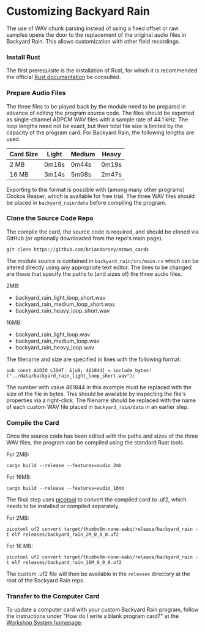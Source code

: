 # Customizing Backyard Rain

The use of WAV chunk parsing instead of using a fixed offset or raw 
samples opens the door to the replacement of the original audio files in
Backyard Rain. This allows customization with other field recordings.

### Install Rust

The first prerequisite is the installation of Rust, for which it is 
recommended the official [Rust documentation](https://www.rust-lang.org/) 
be consulted.

### Prepare Audio Files

The three files to be played back by the module need to be prepared in 
advance of editing the program source code. The files should be exported
as single-channel ADPCM WAV files with a sample rate of 44.1 kHz. The 
loop lengths need not be exact, but their total file size is limited by
the capacity of the program card. For Backyard Rain, the following lengths
are used.

| Card Size  | Light | Medium | Heavy |
|:-----------|-------|--------|-------|
| 2 MB       | 0m18s | 0m44s  | 0m19s |
| 16 MB      | 3m14s | 5m08s  | 2m47s |


Exporting to this format is possible with (among many other programs) 
Cockos Reaper, which is available for free trial. The three WAV files
should be placed in `backyard_rain/data` before compiling the program.

### Clone the Source Code Repo

The compile the card, the source code is required, and should be cloned
via GitHub (or optionally downloaded from the repo's main page). 

`git clone https://github.com/briandorsey/mtmws_cards`

The module source is contained in `backyard_rain/src/main.rs` which can be altered 
directly using any appropriate text editor. The lines to be changed are those
that specify the paths to (and sizes of) the three audio files.

2MB:

* backyard_rain_light_loop_short.wav
* backyard_rain_medium_loop_short.wav
* backyard_rain_heavy_loop_short.wav

16MB:

* backyard_rain_light_loop.wav
* backyard_rain_medium_loop.wav
* backyard_rain_heavy_loop.wav

The filename and size are specified in lines with the following format:

`pub const AUDIO_LIGHT: &[u8; 461844] = include_bytes!("../data/backyard_rain_light_loop_short.wav");`

The number with value 461844 in this example must be replaced with the size of
the file in bytes. This should be available by inspecting the file's properties 
via a right-click. The filename should be replaced with the name of each custom
WAV file placed in `backyard_rain/data` in an earlier step.

### Compile the Card

Once the source code has been edited with the paths and sizes of the three
WAV files, the program can be compiled using the standard Rust tools.

For 2MB:

`cargo build --release --features=audio_2mb`

For 16MB:

`cargo build --release --features=audio_16mb`

The final step uses [picotool](https://github.com/raspberrypi/picotool) 
to convert the compiled card to .uf2, which needs to be installed or compiled separately.

For 2MB:

`picotool uf2 convert target/thumbv6m-none-eabi/release/backyard_rain -t elf releases/backyard_rain_2M_0_0_0.uf2`

For 16 MB:

`picotool uf2 convert target/thumbv6m-none-eabi/release/backyard_rain -t elf releases/backyard_rain_16M_0_0_0.uf2`

The custom .uf2 file will then be available in the `releases` directory at the root 
of the Backyard Rain repo.

### Transfer to the Computer Card

To update a computer card with your custom Backyard Rain program,
follow the instructions under "How do I write a blank program card?"
at the [Workshop System homepage](https://www.musicthing.co.uk/Computer_Program_Cards/).